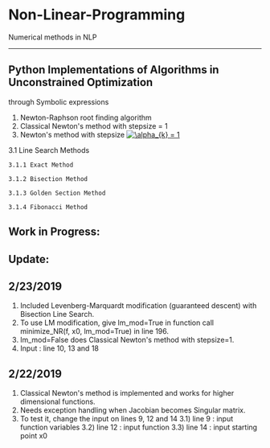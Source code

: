 # Non-Linear-Programming
Numerical methods in NLP

-------------------------------------------------------------------
Python Implementations of Algorithms in Unconstrained Optimization
-------------------------------------------------------------------
through Symbolic expressions
1. Newton-Raphson root finding algorithm
2. Classical Newton's method with stepsize = 1
3. Newton's method with stepsize <a href="https://www.codecogs.com/eqnedit.php?latex=\alpha_{k}&space;=&space;1" target="_blank"><img src="https://latex.codecogs.com/gif.latex?\alpha_{k}&space;=&space;1" title="\alpha_{k} = 1" /></a>

  3.1 Line Search Methods
  
    3.1.1 Exact Method
    
    3.1.2 Bisection Method
    
    3.1.3 Golden Section Method
    
    3.1.4 Fibonacci Method
    
Work in Progress:
-----------------
Update:
-------
2/23/2019
---------
1. Included Levenberg-Marquardt modification (guaranteed descent) with Bisection Line Search.
2. To use LM modification, give lm_mod=True in function call minimize_NR(f, x0, lm_mod=True) in line 196. 
3. lm_mod=False does Classical Newton's method with stepsize=1.
4. Input : line 10, 13 and 18

2/22/2019
---------
1. Classical Newton's method is implemented and works for higher dimensional functions.
2. Needs exception handling when Jacobian becomes Singular matrix.
3. To test it, change the input on lines 9, 12 and 14
    3.1) line 9 : input function variables
    3.2) line 12 : input function
    3.3) line 14 : input starting point x0
    
 
